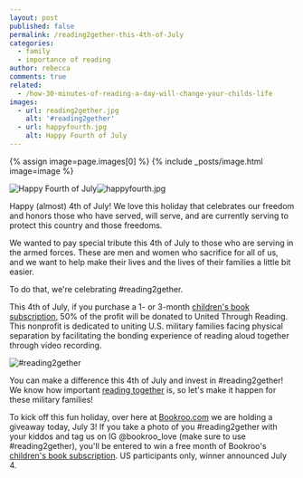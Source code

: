 ```yaml
---
layout: post
published: false
permalink: /reading2gether-this-4th-of-July
categories:
  - family
  - importance of reading
author: rebecca
comments: true
related:
  - /how-30-minutes-of-reading-a-day-will-change-your-childs-life
images:
  - url: reading2gether.jpg
    alt: '#reading2gether'
  - url: happyfourth.jpg
    alt: Happy Fourth of July
---
```

{% assign image=page.images[0] %}
{% include _posts/image.html image=image %}
 
![Happy Fourth of July]({{site.baseurl}}/assets/img/posts/happyfourth.jpg)![happyfourth.jpg]({{site.baseurl}}/assets/img/posts/happyfourth.jpg)
 
Happy (almost) 4th of July! We love this holiday that celebrates our freedom and honors those who have served, will serve, and are currently serving to protect this country and those freedoms. 
 
We wanted to pay special tribute this 4th of July to those who are serving in the armed forces. These are men and women who sacrifice for all of us, and we want to help make their lives and the lives of their families a little bit easier.
 
To do that, we're celebrating #reading2gether. 
 
This 4th of July, if you purchase a 1- or 3-month [children's book subscription](https://bookroo.com/ "bookroo.com"), 50% of the profit will be donated to United Through Reading. This nonprofit is dedicated to uniting U.S. military families facing physical separation by facilitating the bonding experience of reading aloud together through video recording. 
 
![#reading2gether]({{site.baseurl}}/assets/img/posts/reading2gether.jpg)
 
You can make a difference this 4th of July and invest in #reading2gether! We know how important [reading together](https://blog.bookroo.com/how-30-minutes-of-reading-a-day-will-change-your-childs-life "HOW 30 MINUTES OF READING A DAY WILL CHANGE YOUR CHILD'S LIFE") is, so let's make it happen for these military families! 
 
To kick off this fun holiday, over here at [Bookroo.com](https://bookroo.com/ "bookroo.com") we are holding a giveaway today, July 3! If you take a photo of you #reading2gether with your kiddos and tag us on IG @bookroo_love (make sure to use #reading2gether), you'll be entered to win a free month of Bookroo's [children's book subscription](https://bookroo.com/ "bookroo.com"). US participants only, winner announced July 4. 
